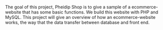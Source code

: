 The goal of this project, Pheidip Shop is to give a sample of a ecommerce-website that has some basic functions.
We build this website with PHP and MySQL. 
This project will give an overview of how an ecommerce-website works, the way that the data transfer between database and front end.
